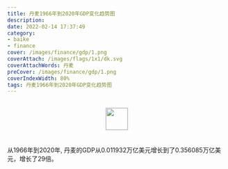 ```yaml
---
title: 丹麦1966年到2020年GDP变化趋势图
description: 
date: 2022-02-14 17:37:49
category:
- baike
- finance
cover: /images/finance/gdp/1.png
coverAttach: /images/flags/1x1/dk.svg
coverAttachWords: 丹麦
preCover: /images/finance/gdp/1.png
coverIndexWidth: 80%
tags: 丹麦1966年到2020年GDP变化趋势图
---
```




<script src="/assets/js/charts/chart.js"></script>

<div style="text-align: center; margin: 30px 0; ">
    <img src="/images/flags/1x1/dk.svg" style="width: 50px; border: 1px solid #cccccc; ">
</div>

<div style="width: 98%; margin: 0 0 35px 0; ">
    <canvas id="myChart"></canvas>
</div>

<div>
<p class="paragraph">从1966年到2020年, 丹麦的GDP从0.011932万亿美元增长到了0.356085万亿美元，增长了29倍。</p>
</div>

<script>

    const dataGdp = {
        labels: [1966, 1967, 1968, 1969, 1970, 1971, 1972, 1973, 1974, 1975, 1976, 1977, 1978, 1979, 1980, 1981, 1982, 1983, 1984, 1985, 1986, 1987, 1988, 1989, 1990, 1991, 1992, 1993, 1994, 1995, 1996, 1997, 1998, 1999, 2000, 2001, 2002, 2003, 2004, 2005, 2006, 2007, 2008, 2009, 2010, 2011, 2012, 2013, 2014, 2015, 2016, 2017, 2018, 2019, 2020],
        datasets: [{
            label: '(万亿美元)  •  即刻编程  •  cn.hongkezhang.com',
            backgroundColor: 'rgb(0 0 128)',
            borderColor: 'rgb(0 0 128)',
            data: [0.011932, 0.013059, 0.013506, 0.015415, 0.017075, 0.019086, 0.023232, 0.030731, 0.034160, 0.040474, 0.044576, 0.049784, 0.060363, 0.070366, 0.071128, 0.061878, 0.060413, 0.060645, 0.059105, 0.062659, 0.088079, 0.109414, 0.115553, 0.112409, 0.138247, 0.139225, 0.152916, 0.143196, 0.156162, 0.185007, 0.187632, 0.173538, 0.176992, 0.177965, 0.164159, 0.164791, 0.178635, 0.218096, 0.251373, 0.264467, 0.282885, 0.319423, 0.353361, 0.321241, 0.321995, 0.344003, 0.327149, 0.343584, 0.352994, 0.302673, 0.313116, 0.332121, 0.356841, 0.347561, 0.356085],
            barPercentage: 0.3
        }]
    };

    const config = {
        type: 'line',
        data: dataGdp,
        options: {
            series: [
                {
                    barWidth: '20%'
                }
            ]
        }
    };

    const myChart = new Chart(
        document.getElementById('myChart'),
        config
    );
</script>
